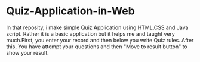 # Quiz-Application-in-Web

In that reposity, i make simple Quiz Application using HTML,CSS and Java script. Rather it is a basic application but it helps me and taught very much.First, you enter your record and then below you write Quiz rules. After this, You have attempt your questions and then "Move to result button" to show your result.
